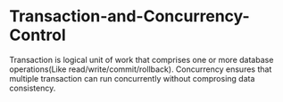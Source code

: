 # Transaction-and-Concurrency-Control
Transaction is logical unit of work that comprises one or more database operations(Like read/write/commit/rollback).
Concurrency ensures that multiple transaction can run concurrently without comprosing data consistency.
